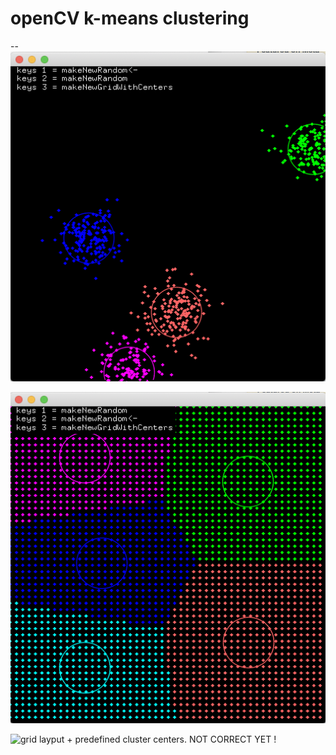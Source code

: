 # openCV k-means clustering
--
![random layput](layout_random.png)

![grid layput](layout_grid.png)

![grid layput + predefined cluster centers. NOT CORRECT YET !](laypout_grid_predefined)

